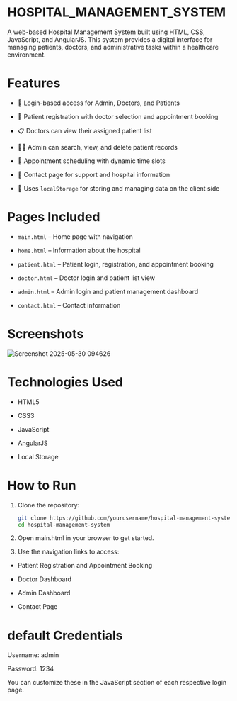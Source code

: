 # HOSPITAL_MANAGEMENT_SYSTEM
A web-based Hospital Management System built using HTML, CSS, JavaScript, and AngularJS. This system provides a digital interface for managing patients, doctors, and administrative tasks within a healthcare environment.
# Features
- 🔐 Login-based access for Admin, Doctors, and Patients
  
- 📝 Patient registration with doctor selection and appointment booking
  
- 📋 Doctors can view their assigned patient list
  
- 🧑‍💼 Admin can search, view, and delete patient records
  
- 📅 Appointment scheduling with dynamic time slots
  
- 📨 Contact page for support and hospital information
  
- 💾 Uses `localStorage` for storing and managing data on the client side
# Pages Included
- `main.html` – Home page with navigation
  
- `home.html` – Information about the hospital
  
- `patient.html` – Patient login, registration, and appointment booking
  
- `doctor.html` – Doctor login and patient list view
  
- `admin.html` – Admin login and patient management dashboard
  
- `contact.html` – Contact information
# Screenshots
![Screenshot 2025-05-30 094626](https://github.com/user-attachments/assets/68d01914-c46e-4299-8d5c-7e62b759f48b)

# Technologies Used
- HTML5
  
- CSS3
  
- JavaScript
  
- AngularJS
  
- Local Storage 

# How to Run
1. Clone the repository:
   ```bash
   git clone https://github.com/yourusername/hospital-management-system.git
   cd hospital-management-system
   
2. Open main.html in your browser to get started.

3. Use the navigation links to access:

- Patient Registration and Appointment Booking

- Doctor Dashboard

- Admin Dashboard

- Contact Page
# default Credentials
Username: admin

Password: 1234

You can customize these in the JavaScript section of each respective login page.
